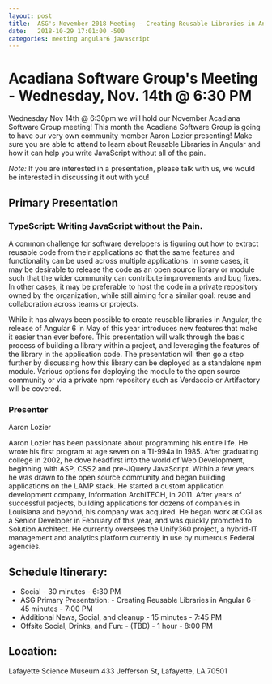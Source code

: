 ```yaml
---
layout: post
title:  ASG's November 2018 Meeting - Creating Reusable Libraries in Angular 6
date:   2018-10-29 17:01:00 -500
categories: meeting angular6 javascript
---
```

# Acadiana Software Group's Meeting - Wednesday, Nov. 14th @ 6:30 PM

Wednesday Nov 14th @ 6:30pm we will hold our November Acadiana Software Group meeting! This month the Acadiana Software Group is going to have our very own community member Aaron Lozier presenting! Make sure you are able to attend to learn about Reusable Libraries in Angular and how it can help you write JavaScript without all of the pain.

*Note:* If you are interested in a presentation, please talk with us, we would be interested in discussing it out with you!

## Primary Presentation

### TypeScript: Writing JavaScript without the Pain.

A common challenge for software developers is figuring out how to extract reusable code from their applications so that the same features and functionality can be used across multiple applications. In some cases, it may be desirable to release the code as an open source library or module such that the wider community can contribute improvements and bug fixes. In other cases, it may be preferable to host the code in a private repository owned by the organization, while still aiming for a similar goal: reuse and collaboration across teams or projects.
 
While it has always been possible to create reusable libraries in Angular, the release of Angular 6 in May of this year introduces new features that make it easier than ever before. This presentation will walk through the basic process of building a library within a project, and leveraging the features of the library in the application code. The presentation will then go a step further by discussing how this library can be deployed as a standalone npm module. Various options for deploying the module to the open source community or via a private npm repository such as Verdaccio or Artifactory will be covered.

### Presenter

Aaron Lozier

Aaron Lozier has been passionate about programming his entire life. He wrote his first program at age seven on a TI-994a in 1985. After graduating college in 2002, he dove headfirst into the world of Web Development, beginning with ASP, CSS2 and pre-JQuery JavaScript. Within a few years he was drawn to the open source community and began building applications on the LAMP stack. He started a custom application development company, Information ArchiTECH, in 2011. After years of successful projects, building applications for dozens of companies in Louisiana and beyond, his company was acquired. He began work at CGI as a Senior Developer in February of this year, and was quickly promoted to Solution Architect. He currently oversees the Unify360 project, a hybrid-IT management and analytics platform currently in use by numerous Federal agencies.

## Schedule Itinerary:

* Social - 30 minutes - 6:30 PM
* ASG Primary Presentation: -  Creating Reusable Libraries in Angular 6 - 45 minutes - 7:00 PM
* Additional News, Social, and cleanup - 15 minutes - 7:45 PM
* Offsite Social, Drinks, and Fun: - (TBD) - 1 hour - 8:00 PM

## Location:

Lafayette Science Museum
433 Jefferson St, 
Lafayette, LA 70501
